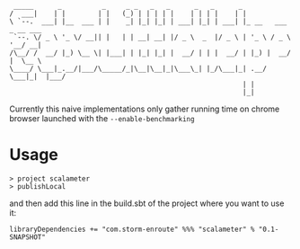 ```
 _____      _          _     _ _   _   _      _   _      _                     
/  ___|    | |        | |   (_) | | | | |    | | | |    | |                    
\ `--.  ___| |__  ___ | |    _| |_| |_| | ___| |_| | ___| |_ __   ___ _ __ ___ 
 `--. \/ _ \ '_ \/ __|| |   | | __| __| |/ _ \  _  |/ _ \ | '_ \ / _ \ '__/ __|
/\__/ /  __/ |_) \__ \| |___| | |_| |_| |  __/ | | |  __/ | |_) |  __/ |  \__ \
\____/ \___|_.__/|___/\_____/_|\__|\__|_|\___\_| |_/\___|_| .__/ \___|_|  |___/
                                                          | |                  
                                                          |_|                  

```

Currently this naive implementations only gather running time on chrome browser launched with the `--enable-benchmarking`

# Usage
```
> project scalameter
> publishLocal
```

and then add this line in the build.sbt of the project where you want to use it:
```
libraryDependencies += "com.storm-enroute" %%% "scalameter" % "0.1-SNAPSHOT"
```
